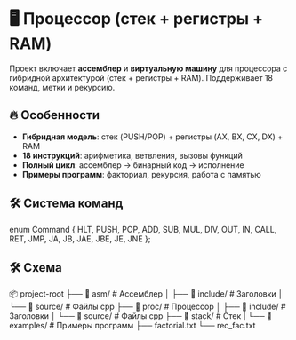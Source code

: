 # 🖥️ Процессор (стек + регистры + RAM)

Проект включает **ассемблер** и **виртуальную машину** для процессора с гибридной архитектурой (стек + регистры + RAM). Поддерживает 18 команд, метки и рекурсию.

## 🔥 Особенности
- **Гибридная модель**: стек (PUSH/POP) + регистры (AX, BX, CX, DX) + RAM
- **18 инструкций**: арифметика, ветвления, вызовы функций
- **Полный цикл**: ассемблер → бинарный код → исполнение
- **Примеры программ**: факториал, рекурсия, работа с памятью

## 🛠 Система команд

enum Command {
    HLT, PUSH, POP, ADD, SUB, MUL, DIV, 
    OUT, IN, CALL, RET, JMP, 
    JA, JB, JAE, JBE, JE, JNE
};

## 🛠 Схема 
📦 project-root
├── 📂 asm/          # Ассемблер
│   ├── 📂 include/  # Заголовки
│   └── 📂 source/   # Файлы cpp
├── 📂 proc/         # Процессор
│   ├── 📂 include/  # Заголовки
│   └── 📂 source/   # Файлы cpp
├── 📂 stack/        # Стек
|
└── 📂 examples/     # Примеры программ
    ├── factorial.txt
    └── rec_fac.txt
